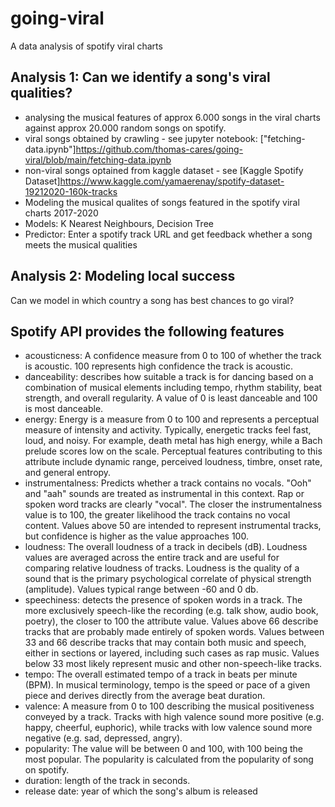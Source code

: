 # going-viral
A data analysis of spotify viral charts

## Analysis 1: Can we identify a song's viral qualities?
* analysing the musical features of approx 6.000 songs in the viral charts against approx 20.000 random songs on spotify.
* viral songs obtained by crawling - see jupyter notebook: ["fetching-data.ipynb"]https://github.com/thomas-cares/going-viral/blob/main/fetching-data.ipynb
* non-viral songs optained from kaggle dataset - see [Kaggle Spotify Dataset]https://www.kaggle.com/yamaerenay/spotify-dataset-19212020-160k-tracks
* Modeling the musical qualites of songs featured in the spotify viral charts 2017-2020
* Models: K Nearest Neighbours, Decision Tree
* Predictor: Enter a spotify track URL and get feedback whether a song meets the musical qualities 

## Analysis 2: Modeling local success
Can we model in which country a song has best chances to go viral?

## Spotify API provides the following features
* acousticness: A confidence measure from 0 to 100 of whether the track is acoustic. 100 represents high confidence the track is acoustic. 
* danceability: describes how suitable a track is for dancing based on a combination of musical elements including tempo, rhythm stability, beat strength, and overall regularity. A value of 0 is least danceable and 100 is most danceable. 
* energy: Energy is a measure from 0 to 100 and represents a perceptual measure of intensity and activity. Typically, energetic tracks feel fast, loud, and noisy. For example, death metal has high energy, while a Bach prelude scores low on the scale. Perceptual features contributing to this attribute include dynamic range, perceived loudness, timbre, onset rate, and general entropy. 
* instrumentalness: Predicts whether a track contains no vocals. "Ooh" and "aah" sounds are treated as instrumental in this context. Rap or spoken word tracks are clearly "vocal". The closer the instrumentalness value is to 100, the greater likelihood the track contains no vocal content. Values above 50 are intended to represent instrumental tracks, but confidence is higher as the value approaches 100. 
* loudness: The overall loudness of a track in decibels (dB). Loudness values are averaged across the entire track and are useful for comparing relative loudness of tracks. Loudness is the quality of a sound that is the primary psychological correlate of physical strength (amplitude). Values typical range between -60 and 0 db. 
* speechiness: detects the presence of spoken words in a track. The more exclusively speech-like the recording (e.g. talk show, audio book, poetry), the closer to 100 the attribute value. Values above 66 describe tracks that are probably made entirely of spoken words. Values between 33 and 66 describe tracks that may contain both music and speech, either in sections or layered, including such cases as rap music. Values below 33 most likely represent music and other non-speech-like tracks. 
* tempo: The overall estimated tempo of a track in beats per minute (BPM). In musical terminology, tempo is the speed or pace of a given piece and derives directly from the average beat duration.
* valence: A measure from 0 to 100 describing the musical positiveness conveyed by a track. Tracks with high valence sound more positive (e.g. happy, cheerful, euphoric), while tracks with low valence sound more negative (e.g. sad, depressed, angry). 
* popularity: The value will be between 0 and 100, with 100 being the most popular. The popularity is calculated from the popularity of song on spotify. 
* duration: length of the track in seconds. 
* release date: year of which the song's album is released 
